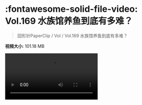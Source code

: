 # :fontawesome-solid-file-video: Vol.169 水族馆养鱼到底有多难？

> 回形针PaperClip / Vol / Vol.169 水族馆养鱼到底有多难？

**视频大小**: 101.18 MB

<div class="video"><video src="https://file.hsyhx.top/archive/PaperClip/Vol/169.mp4" controls preload>🤔 您的浏览器不支持 video 标签</video></div>